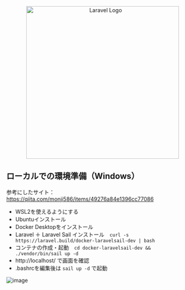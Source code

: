 <p align="center"><a href="https://laravel.com" target="_blank"><img src="https://raw.githubusercontent.com/laravel/art/master/logo-lockup/5%20SVG/2%20CMYK/1%20Full%20Color/laravel-logolockup-cmyk-red.svg" width="400" alt="Laravel Logo"></a></p>



## ローカルでの環境準備（Windows）
参考にしたサイト：https://qiita.com/monji586/items/49276a84e1396cc77086

- WSL2を使えるようにする
- Ubuntuインストール
- Docker Desktopをインストール
- Laravel ＋ Laravel Sail インストール　``` curl -s https://laravel.build/docker-laravelsail-dev | bash  ```
- コンテナの作成・起動　``` cd docker-laravelsail-dev && ./vendor/bin/sail up -d ```
- http://localhost/ で画面を確認
- .bashrcを編集後は ``` sail up -d ``` で起動

![image](https://github.com/hiroshi-tanimoto/LaravelSail/assets/50011696/cacd6e51-5086-4f22-a7a5-543727feb586)

